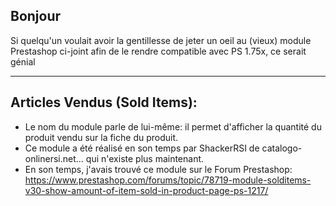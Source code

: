 ## Bonjour

Si quelqu'un voulait avoir la gentillesse de jeter un oeil au (vieux) module Prestashop ci-joint afin de le rendre compatible avec PS 1.75x, ce serait génial

* * * * *

## Articles Vendus (Sold Items):

  - Le nom du module parle de lui-même: il permet d'afficher la quantité du produit vendu sur la fiche du produit.
  - Ce module a été réalisé en son temps par ShackerRSI de catalogo-onlinersi.net... qui n'existe plus maintenant.
  - En son temps, j'avais trouvé ce module sur le Forum Prestashop:
https://www.prestashop.com/forums/topic/78719-module-solditems-v30-show-amount-of-item-sold-in-product-page-ps-1217/

